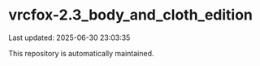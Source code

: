 # vrcfox-2.3_body_and_cloth_edition

Last updated: 2025-06-30 23:03:35

This repository is automatically maintained.
